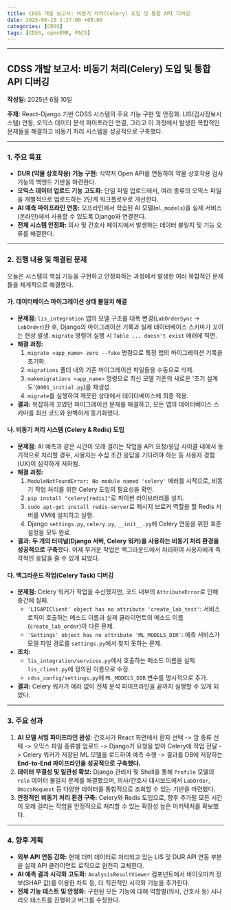 ```yaml
---
title: CDSS 개발 보고서: 비동기 처리(Celery) 도입 및 통합 API 디버깅
date: 2025-06-10 1:27:00 +09:00
categories: [CDSS]
tags: [CDSS, openEMR, PACS]
---
```



---

## **CDSS 개발 보고서: 비동기 처리(Celery) 도입 및 통합 API 디버깅**

**작성일:** 2025년 6월 10일

**주제:** React-Django 기반 CDSS 시스템의 주요 기능 구현 및 안정화. LIS(검사정보시스템) 연동, 오믹스 데이터 분석 파이프라인 연결, 그리고 이 과정에서 발생한 복합적인 문제들을 해결하고 비동기 처리 시스템을 성공적으로 구축했다.

---

### **1. 주요 목표**

* **DUR (약물 상호작용) 기능 구현:** 식약처 Open API를 연동하여 약물 상호작용 검사 기능의 백엔드 기반을 마련한다.
* **오믹스 데이터 업로드 기능 고도화:** 단일 파일 업로드에서, 여러 종류의 오믹스 파일을 개별적으로 업로드하는 2단계 워크플로우로 개선한다.
* **AI 예측 파이프라인 연동:** 오프라인에서 학습된 AI 모델(`ml_models`)을 실제 서비스(온라인)에서 사용할 수 있도록 Django와 연결한다.
* **전체 시스템 안정화:** 의사 및 간호사 페이지에서 발생하는 데이터 불일치 및 기능 오류를 해결한다.

---

### **2. 진행 내용 및 해결된 문제**

오늘은 시스템의 핵심 기능을 구현하고 안정화하는 과정에서 발생한 여러 복합적인 문제들을 체계적으로 해결했다.

#### **가. 데이터베이스 마이그레이션 상태 불일치 해결**

* **문제점:** `lis_integration` 앱의 모델 구조를 대폭 변경(`LabOrderSync` -> `LabOrder`)한 후, Django의 마이그레이션 기록과 실제 데이터베이스 스키마가 꼬이는 현상 발생. `migrate` 명령어 실행 시 `Table ... doesn't exist` 에러에 직면.
* **해결 과정:**
    1.  `migrate <app_name> zero --fake` 명령으로 특정 앱의 마이그레이션 기록을 초기화.
    2.  `migrations` 폴더 내의 기존 마이그레이션 파일들을 수동으로 삭제.
    3.  `makemigrations <app_name>` 명령으로 최신 모델 기준의 새로운 '초기 설계도'(`0001_initial.py`)를 재생성.
    4.  `migrate`를 실행하여 깨끗한 상태에서 데이터베이스에 최종 적용.
* **결과:** 복잡하게 꼬였던 마이그레이션 문제를 해결하고, 모든 앱의 데이터베이스 스키마를 최신 코้드와 완벽하게 동기화했다.

#### **나. 비동기 처리 시스템 (Celery & Redis) 도입**

* **문제점:** AI 예측과 같은 시간이 오래 걸리는 작업을 API 요청/응답 사이클 내에서 동기적으로 처리할 경우, 사용자는 수십 초간 응답을 기다려야 하는 등 사용자 경험(UX)이 심각하게 저하됨.
* **해결 과정:**
    1.  `ModuleNotFoundError: No module named 'celery'` 에러를 시작으로, 비동기 작업 처리를 위한 Celery 도입의 필요성을 확인.
    2.  `pip install "celery[redis]"`로 파이썬 라이브러리를 설치.
    3.  `sudo apt-get install redis-server`로 메시지 브로커 역할을 할 Redis 서버를 VM에 설치하고 실행.
    4.  Django `settings.py`, `celery.py`, `__init__.py`에 Celery 연동을 위한 표준 설정을 모두 완료.
* **결과:** **두 개의 터미널(Django 서버, Celery 워커)을 사용하는 비동기 처리 환경을 성공적으로 구축**했다. 이제 무거운 작업은 백그라운드에서 처리하여 사용자에게 즉각적인 응답을 줄 수 있게 되었다.

#### **다. 백그라운드 작업(Celery Task) 디버깅**

* **문제점:** Celery 워커가 작업을 수신했지만, 코드 내부의 `AttributeError`로 인해 중간에 실패.
    * `'LISAPIClient' object has no attribute 'create_lab_test'`: 서비스 로직이 호출하는 메소드 이름과 실제 클라이언트의 메소드 이름(`create_lab_order`)이 다른 문제.
    * `'Settings' object has no attribute 'ML_MODELS_DIR'`: 예측 서비스가 모델 파일 경로를 `settings.py`에서 찾지 못하는 문제.
* **조치:**
    * `lis_integration/services.py`에서 호출하는 메소드 이름을 실제 `lis_client.py`에 정의된 이름으로 수정.
    * `cdss_config/settings.py`에 `ML_MODELS_DIR` 변수를 명시적으로 추가.
* **결과:** Celery 워커가 에러 없이 전체 분석 파이프라인을 끝까지 실행할 수 있게 되었다.

---

### **3. 주요 성과**

1.  **AI 모델 서빙 파이프라인 완성:** 간호사가 React 화면에서 환자 선택 -> 암 종류 선택 -> 오믹스 파일 종류별 업로드 -> Django가 요청을 받아 Celery에 작업 전달 -> Celery 워커가 저장된 ML 모델을 로드하여 예측 수행 -> 결과를 DB에 저장하는 **End-to-End 파이프라인을 성공적으로 구축했다.**
2.  **데이터 무결성 및 일관성 확보:** Django 관리자 및 Shell을 통해 `Profile` 모델의 `role` 데이터 불일치 문제를 해결했으며, 의사/간호사 대시보드에서 `LabOrder`, `OmicsRequest` 등 다양한 데이터를 통합적으로 조회할 수 있는 기반을 마련했다.
3.  **안정적인 비동기 처리 환경 구축:** Celery와 Redis 도입으로, 향후 추가될 모든 시간이 오래 걸리는 작업을 안정적으로 처리할 수 있는 확장성 높은 아키텍처를 확보했다.

---

### **4. 향후 계획**

* **외부 API 연동 강화:** 현재 더미 데이터로 처리되고 있는 LIS 및 DUR API 연동 부분을 실제 API 클라이언트 로직으로 완전히 교체한다.
* **AI 예측 결과 시각화 고도화:** `AnalysisResultViewer` 컴포넌트에서 바이오마커 정보(SHAP 값)를 이용한 차트 등, 더 직관적인 시각화 기능을 추가한다.
* **전체 기능 테스트 및 안정화:** 구현된 모든 기능에 대해 역할별(의사, 간호사 등) 시나리오 테스트를 진행하고 버그를 수정한다.